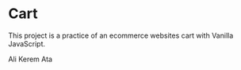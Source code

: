 # Cart

This project is a practice of an ecommerce websites cart with Vanilla JavaScript. 

Ali Kerem Ata